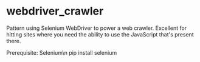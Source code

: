 webdriver_crawler
=================

Pattern using Selenium WebDriver to power a web crawler. Excellent for hitting sites where you need the ability to use the JavaScript that's present there.


Prerequisite: Selenium\n
pip install selenium
